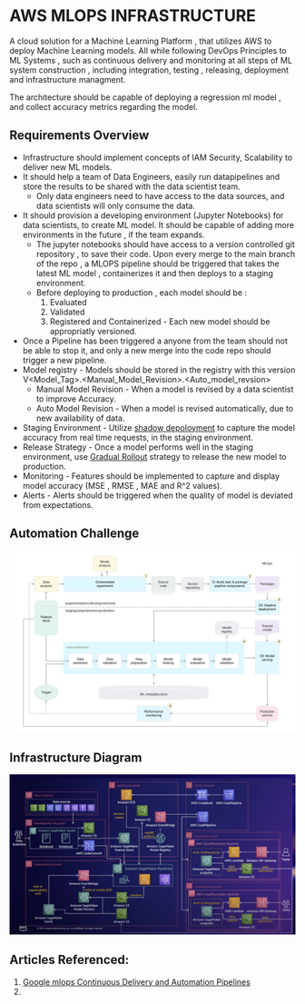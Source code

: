 # AWS MLOPS INFRASTRUCTURE

A cloud solution for a Machine Learning Platform , that utilizes AWS to deploy Machine Learning models. All while following DevOps Principles to ML Systems , such as continuous delivery and monitoring at all steps of ML system construction , including integration, testing , releasing, deployment and infrastructure managment.

The architecture should be capable of deploying a regression ml model , and collect accuracy metrics regarding the model.

## Requirements Overview

- Infrastructure should implement concepts of IAM Security, Scalability to deliver new ML models.
- It should help a team of Data Engineers, easily run datapipelines and store the results to be shared with the data scientist team.
  - Only data engineers need to have access to the data sources, and data scientists will only consume the data.
- It should provision a developing environment (Jupyter Notebooks) for data scientists, to create ML model. It should be capable of adding more environments in the future , if the team expands.
  - The jupyter notebooks should have access to a version controlled git repository , to save their code. Upon every merge to the main branch of the repo , a MLOPS pipeline should be triggered that takes the latest ML model , containerizes it and then deploys to a staging environment.
  - Before deploying to production , each model should be :
    1. Evaluated
    2. Validated
    3. Registered and Containerized - Each new model should be appropriatly versioned.
- Once a Pipeline has been triggered a anyone from the team should not be able to stop it, and only a new merge into the code repo should trigger a new pipeline.
- Model registry - Models should be stored in the registry with this version V<Model_Tag>.<Manual_Model_Revision>.<Auto_model_revsion>
  - Manual Model Revision - When a model is revised by a data scientist to improve Accuracy.
  - Auto Model Revision - When a model is revised automatically, due to new availability of data.
- Staging Environment - Utilize <u>shadow depoloyment</u> to capture the model accuracy from real time requests, in the staging environment.
- Release Strategy - Once a model performs well in the staging environment, use <u>Gradual Rollout</u> strategy to release the new model to production.
- Monitoring - Features should be implemented to capture and display model accuracy (MSE , RMSE , MAE and R^2 values).
- Alerts - Alerts should be triggered when the quality of model is deviated from expectations.

## Automation Challenge

![](./images/mlops_processes.svg)

## Infrastructure Diagram

![](./images/architecture_diagram.png)

## Articles Referenced:

1. [Google mlops Continuous Delivery and Automation Pipelines](https://cloud.google.com/architecture/mlops-continuous-delivery-and-automation-pipelines-in-machine-learning)
2. 
